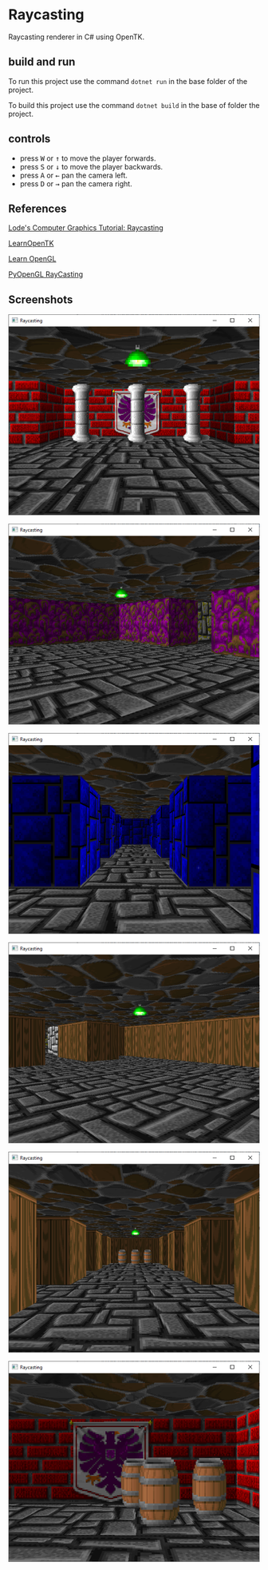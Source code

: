 # Raycasting

 Raycasting renderer in C# using OpenTK.

## build and run

To run this project use the command `dotnet run` in the base folder of the project.

To build this project use the command `dotnet build` in the base of folder the project.

## controls

* press <kbd>W</kbd> or <kbd>↑</kbd> to move the player forwards.
* press <kbd>S</kbd> or <kbd>↓</kbd> to move the player backwards.
* press <kbd>A</kbd> or <kbd>←</kbd> pan the camera left.
* press <kbd>D</kbd> or <kbd>→</kbd> pan the camera right.

## References

[Lode's Computer Graphics Tutorial: Raycasting](https://lodev.org/cgtutor/raycasting.html)

[LearnOpenTK](https://opentk.net/learn/index.html)

[Learn OpenGL](https://learnopengl.com/)

[PyOpenGL RayCasting](https://www.youtube.com/watch?v=p61mCoASwZ0)

## Screenshots

![1](/Screenshots/example%201.png)

![2](/Screenshots/example%202.png)

![3](/Screenshots/example%203.png)

![4](/Screenshots/example%204.png)

![5](/Screenshots/example%205.png)

![6](/Screenshots/example%206.png)
